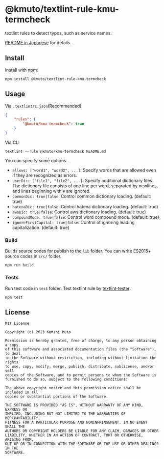 # @kmuto/textlint-rule-kmu-termcheck

textlint rules to detect typos, such as service names.

[README in Japanese](README_ja.md) for details.

## Install

Install with [npm](https://www.npmjs.com/):

    npm install @kmuto/textlint-rule-kmu-termcheck

## Usage

Via `.textlintrc.json`(Recommended)

```json
{
    "rules": {
        "@kmuto/kmu-termcheck": true
    }
}
```

Via CLI

```
textlint --rule @kmuto/kmu-termcheck README.md
```

You can specify some options.

- `allows: ["word1", "word2", ...]`: Specify words that are allowed even if they are recognized as errors.
- `userDic: ["file1", "file2", ...]`: Specify additional dictionary files. The dictionary file consists of one line per word, separated by newlines, and lines beginning with `#` are ignored.
- `commonDic: true|false`: Control common dictionary loading. (default: true)
- `hatenaDic: true|false`: Control hatena dictionary loading. (default: true)
- `awsDic: true|false`: Control aws dictionary loading. (default: true)
- `compoundMode: true|false`: Control word compound mode. (default: true)
- `ignoreFirstCapital: true|false`: Control of ignoring leading capitalization. (default: true)

### Build

Builds source codes for publish to the `lib` folder.
You can write ES2015+ source codes in `src/` folder.

    npm run build

### Tests

Run test code in `test` folder.
Test textlint rule by [textlint-tester](https://github.com/textlint/textlint-tester).

    npm test

## License

```
MIT License

Copyright (c) 2023 Kenshi Muto

Permission is hereby granted, free of charge, to any person obtaining a copy
of this software and associated documentation files (the "Software"), to deal
in the Software without restriction, including without limitation the rights
to use, copy, modify, merge, publish, distribute, sublicense, and/or sell
copies of the Software, and to permit persons to whom the Software is
furnished to do so, subject to the following conditions:

The above copyright notice and this permission notice shall be included in all
copies or substantial portions of the Software.

THE SOFTWARE IS PROVIDED "AS IS", WITHOUT WARRANTY OF ANY KIND, EXPRESS OR
IMPLIED, INCLUDING BUT NOT LIMITED TO THE WARRANTIES OF MERCHANTABILITY,
FITNESS FOR A PARTICULAR PURPOSE AND NONINFRINGEMENT. IN NO EVENT SHALL THE
AUTHORS OR COPYRIGHT HOLDERS BE LIABLE FOR ANY CLAIM, DAMAGES OR OTHER
LIABILITY, WHETHER IN AN ACTION OF CONTRACT, TORT OR OTHERWISE, ARISING FROM,
OUT OF OR IN CONNECTION WITH THE SOFTWARE OR THE USE OR OTHER DEALINGS IN THE
SOFTWARE.
```
